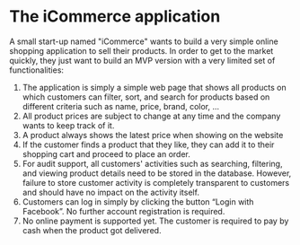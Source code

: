 # The iCommerce application

A small start-up named "iCommerce" wants to build a very simple online shopping
application to sell their products. In order to get to the market quickly, they just want to
build an MVP version with a very limited set of functionalities:

1. The application is simply a simple web page that shows all products on which
   customers can filter, sort, and search for products based on different criteria such as
   name, price, brand, color, ...
2. All product prices are subject to change at any time and the company wants to keep
   track of it.
3. A product always shows the latest price when showing on the website
4. If the customer finds a product that they like, they can add it to their shopping cart
   and proceed to place an order.
5. For audit support, all customers' activities such as searching, filtering, and viewing
   product details need to be stored in the database.
   However, failure to store customer activity is completely transparent to customers
   and should have no impact on the activity itself.
6. Customers can log in simply by clicking the button “Login with Facebook”. No further
   account registration is required.
7. No online payment is supported yet. The customer is required to pay by cash when
   the product got delivered.
